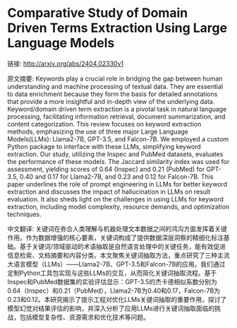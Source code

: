 # Comparative Study of Domain Driven Terms Extraction Using Large Language Models

链接: http://arxiv.org/abs/2404.02330v1

原文摘要:
Keywords play a crucial role in bridging the gap between human understanding
and machine processing of textual data. They are essential to data enrichment
because they form the basis for detailed annotations that provide a more
insightful and in-depth view of the underlying data. Keyword/domain driven term
extraction is a pivotal task in natural language processing, facilitating
information retrieval, document summarization, and content categorization. This
review focuses on keyword extraction methods, emphasizing the use of three
major Large Language Models(LLMs): Llama2-7B, GPT-3.5, and Falcon-7B. We
employed a custom Python package to interface with these LLMs, simplifying
keyword extraction. Our study, utilizing the Inspec and PubMed datasets,
evaluates the performance of these models. The Jaccard similarity index was
used for assessment, yielding scores of 0.64 (Inspec) and 0.21 (PubMed) for
GPT-3.5, 0.40 and 0.17 for Llama2-7B, and 0.23 and 0.12 for Falcon-7B. This
paper underlines the role of prompt engineering in LLMs for better keyword
extraction and discusses the impact of hallucination in LLMs on result
evaluation. It also sheds light on the challenges in using LLMs for keyword
extraction, including model complexity, resource demands, and optimization
techniques.

中文翻译:
关键词在弥合人类理解与机器处理文本数据之间的鸿沟方面发挥着关键作用。作为数据增强的核心要素，关键词构成了提供数据深层洞察的精细化标注基础。基于关键词/领域驱动的术语抽取是自然语言处理中的关键任务，能有效促进信息检索、文档摘要和内容分类。本文聚焦关键词抽取方法，重点研究了三种主流大语言模型（LLMs）——Llama2-7B、GPT-3.5和Falcon-7B的应用。我们通过定制Python工具包实现与这些LLMs的交互，从而简化关键词抽取流程。基于Inspec和PubMed数据集的实验评估显示：GPT-3.5的杰卡德相似系数分别为0.64（Inspec）和0.21（PubMed），Llama2-7B为0.40和0.17，Falcon-7B为0.23和0.12。本研究揭示了提示工程对优化LLMs关键词抽取的重要作用，探讨了模型幻觉对结果评估的影响，并深入分析了应用LLMs进行关键词抽取面临的挑战，包括模型复杂性、资源需求和优化技术等问题。


